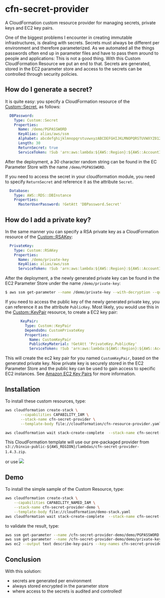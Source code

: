 # cfn-secret-provider
A CloudFormation custom resource provider for managing secrets, private keys and EC2 key pairs.

One of the biggest problems I encounter in creating immutable infrastructures, is dealing with secrets. Secrets must always be different per
environment and therefore parameterized. As we automated all the things passwords often end up in parameter files and have to pass them around 
to people and applications: This is not a good thing. With this Custom CloudFormation Resource we put an end to that. Secrets are generated, 
stored in the EC2 parameter store and access to the secrets can be controlled through security policies.

## How do I generate a secret?
It is quite easy: you specify a CloudFormation resource of the [Custom::Secret](docs/Secret.md), as follows:

```yaml
  DBPassword:
    Type: Custom::Secret
    Properties:
      Name: /demo/PGPASSWORD
      KeyAlias: alias/aws/ssm
      Alphabet: abcdefghijklmnopqrstuvwxyzABCDEFGHIJKLMNOPQRSTUVWXYZ0123456789
      Length: 30
      ReturnSecret: true
      ServiceToken: !Sub 'arn:aws:lambda:${AWS::Region}:${AWS::AccountId}:function:binxio-cfn-secret-provider'
```
After the deployment, a 30 character random string can be found in the EC Parameter Store with the name `/demo/PGPASSWORD`.

If you need to access the secret in your cloudformation module, you need to specify `ReturnSecret` and reference it as the attribute `Secret`.

```yaml
  Database:
    Type: AWS::RDS::DBInstance
    Properties:
      MasterUserPassword: !GetAtt 'DBPassword.Secret'
```

## How do I add a private key?
In the same manner you can specify a RSA private key as a CloudFormation resource of the [Custom::RSAKey](docs/RSAKey.md):

```yaml
  PrivateKey:
    Type: Custom::RSAKey
    Properties:
      Name: /demo/private-key
      KeyAlias: alias/aws/ssm
      ServiceToken: !Sub 'arn:aws:lambda:${AWS::Region}:${AWS::AccountId}:function:binxio-cfn-secret-provider'
```
After the deployment, a the newly generated private key can be found in the EC2 Parameter Store under the name `/demo/private-key`:

```bash
$ aws ssm get-parameter --name /demo/private-key --with-decryption --query Parameter.Value --output text
```

If you need to access the public key of the newly generated private key, you can reference it as the attribute `PublicKey`.  Most likely, 
you would use this in the [Custom::KeyPair](docs/KeyPair.md) resource, to create a EC2 key pair:

```yaml
       KeyPair:
         Type: Custom::KeyPair
         DependsOn: CustomPrivateKey
         Properties:
           Name: CustomKeyPair
           PublicKeyMaterial: !GetAtt 'PrivateKey.PublicKey'
           ServiceToken: !Sub 'arn:aws:lambda:${AWS::Region}:${AWS::AccountId}:function:binxio-cfn-secret-provider'
```
This will create the ec2 key pair for you named `CustomKeyPair`, based on the generated private key. Now private key is securely stored in the EC2 Parameter Store and the public key can be used to gain access to specific EC2 instances. See [Amazon EC2 Key Pairs](http://docs.aws.amazon.com/AWSEC2/latest/UserGuide/ec2-key-pairs.html) for more information.


## Installation
To install these custom resources, type:

```sh
aws cloudformation create-stack \
       --capabilities CAPABILITY_IAM \
       --stack-name cfn-secret-provider \
       --template-body file://cloudformation/cfn-resource-provider.yaml

aws cloudformation wait stack-create-complete  --stack-name cfn-secret-provider 
```
This CloudFormation template will use our pre-packaged provider from `s3://binxio-public-${AWS_REGION}/lambdas/cfn-secret-provider-1.4.3.zip`.

or use [![](https://s3.amazonaws.com/cloudformation-examples/cloudformation-launch-stack.png)](https://console.aws.amazon.com/cloudformation/home?region=eu-central-1#/stacks/new?stackName=cfn-secret-provider&templateURL=https://binxio-public-eu-central-1.s3.amazonaws.com/lambdas/cfn-secret-provider-1.4.3.yaml)

## Demo
To install the simple sample of the Custom Resource, type:

```sh
aws cloudformation create-stack \
    --capabilities CAPABILITY_NAMED_IAM \
    --stack-name cfn-secret-provider-demo \
    --template-body file://cloudformation/demo-stack.yaml
aws cloudformation wait stack-create-complete  --stack-name cfn-secret-provider-demo
```

to validate the result, type:

```sh
aws ssm get-parameter --name /cfn-secret-provider-demo/demo/PGPASSWORD --with-decryption
aws ssm get-parameter --name /cfn-secret-provider-demo/demo/private-key  --with-decryption
aws ec2 --output text describe-key-pairs --key-names cfn-secret-provider-demo-custom-key-pair
```

## Conclusion
With this solution: 

- secrets are generated per environment
- always stored encrypted in the parameter store 
- where access to the secrets is audited and controlled!


